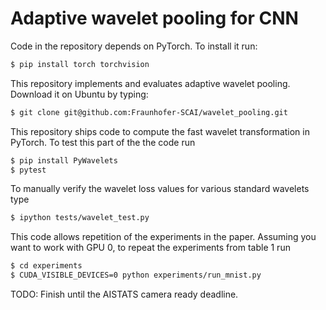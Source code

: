 # Adaptive wavelet pooling for CNN

Code in the repository depends on PyTorch.
To install it run:
``` bash
$ pip install torch torchvision
```
This repository implements and evaluates adaptive wavelet pooling.
Download it on Ubuntu by typing:
``` bash
$ git clone git@github.com:Fraunhofer-SCAI/wavelet_pooling.git
```
This repository ships code to compute the fast wavelet transformation
in PyTorch. To test this part of the the code run
``` bash
$ pip install PyWavelets
$ pytest
```
To manually verify the wavelet loss values for various standard wavelets type
``` bash
$ ipython tests/wavelet_test.py
```
This code allows repetition of the experiments in the paper.
Assuming you want to work with GPU 0, to repeat the experiments from table 1 run
``` bash
$ cd experiments
$ CUDA_VISIBLE_DEVICES=0 python experiments/run_mnist.py
```

TODO: Finish until the AISTATS camera ready deadline.
